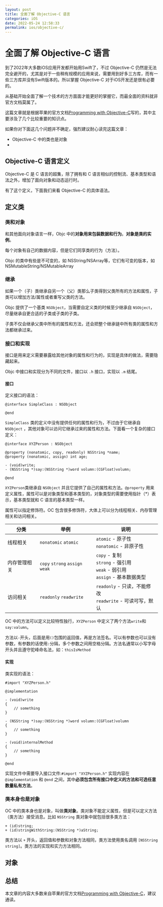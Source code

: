 ```yaml
---
layout: post
title: 全面了解 Objective-C 语言
categories: iOS
date: 2022-05-24 12:58:33
permalink: ios/objective-c/
---
```


# 全面了解 Objective-C 语言

到了2022年大多数iOS应用开发都开始用Swift了，不过 Objective-C 仍然是无法完全避开的，尤其是对于一些稍有规模的应用来说，需要用到好多三方库，而有一些三方库并没有Swift版本的。所以掌握 Objective-C 对于iOS开发还是很有必要的。

从基础开始全面了解一个技术的方方面面才能更好的掌握它，而最全面的资料就非官方文档莫属了。

这篇文章就是根据苹果的官方文档[Programming with Objective-C](https://developer.apple.com/library/archive/documentation/Cocoa/Conceptual/ProgrammingWithObjectiveC/Introduction/Introduction.html#:~:text=Objective%2DC%20is%20the%20primary,capabilities%20and%20a%20dynamic%20runtime.)写的，其中主要涉及了几个比较重要的知识点。

如果你对下面这几个问题并不确定，强烈建议耐心读完这篇文章：

- Objective-C 中的类也是对象
- 

## Objective-C 语言定义

Objective-C 是 C 语言的超集，除了拥有和 C 语言相似的控制流、基本类型和语法之外，增加了面向对象和动态运行时。

有了这个定义，下面我们来看 Objective-C 的具体语法。

## 定义类

### 类和对象

和其他面向对象语言一样，Objc 中的**对象用来包装数据和行为**。**对象是类的实例**。

每个对象有自己的数据内容，但是它们同享类的行为（方法）。

Objc 的类中有些是不可变的，如 NSString/NSArray等，它们有可变的版本，如 NSMutableString/NSMutableArray

### 继承

如果一个（子）类继承自另一个（父）类那么子类得到父类所有的方法和属性，子类可以增加方法/属性或者重写父类的方法。

Objc 提供了一个基类 `NSObject`，当需要自定义类的时候至少继承自 `NSObject`，尽量继承自更合适的子类或子类的子类。

子类不仅会继承父类中所有的属性和方法，还会把整个继承链中所有类的属性和方法都继承过来。

### 接口和实现

接口是用来定义需要暴露给其他对象的属性和行为的，实现是具体的做法，需要隐藏起来。

Objc 中接口和实现分为不同的文件，接口以 `.h` 接口，实现以 `.m` 结尾。

#### 接口

定义接口的语法：

``` objc
@interface SimpleClass : NSObject
    
@end
```

`SimpleClass` 类的定义中没有提供任何的属性和行为，不过由于它继承自 `NSObject` ，其他对象可以访问它继承过来的属性和方法。下面看一个复杂的接口定义：

``` objc
@interface XYZPerson : NSObject
    
@property (nonatomic, copy, readonly) NSString *name;
@property (nonatomic, assign) int age;

- (void)write;
- (NSString *)say:(NSString *)word volumn:(CGFloat)volumn;
    
@end
```

`XYZPerson`类继承自 `NSObject` 并且它提供了自己的属性和方法。`@property` 用来定义属性，属性可以是对象类型和基本类型的，对象类型的需要使用指针（*）表示，基本类型就和 C 语言的基本类型一样。

属性可以指定修饰符。OC 包含很多修饰符，大体上可以分为线程相关、内存管理相关和访问相关。

| 分类         | 举例                            | 说明                                                         |
| ------------ | ------------------------------- | ------------------------------------------------------------ |
| 线程相关     | `nonatomic` `atomic`            | `atomic` - 原子性<br />`nonatomic` - 非原子性                |
| 内存管理相关 | `copy` `strong` `assign` `weak` | `copy` - 复制<br />`strong` - 强引用<br />`weak` - 弱引用<br />`assign` - 基本数据类型 |
| 访问相关     | `readonly`  `readwrite`         | `readonly` - 只读，不能修改<br />`readwrite` - 可读可写，默认 |

OC 中的方法可以定义比较特性独行，`XYZPerson` 中定义了两个方法`write`和`say:valumn`。

方法以`-`开头，后面是用`()`包围的返回值，再是方法签名。可以有参数也可以没有参数，有参数的话使用`:`分隔，多个参数之间用空格分隔。方法名通常以小写字母开头并且遵守驼峰命名法，如：`thisIsMethod`

#### 实现

类实现的语法：

``` objc
#import "XYZPerson.h"

@implementation
    
- (void)write
{
    // something
}

- (NSString *)say:(NSString *)word volumn:(CGFloat)volumn
{
    // something
}

- (void)internalMethod
{
    // something
}
    
@end
```

实现文件中需要导入接口文件:`#import "XYZPerson.h"` 实现内容在 `@implementation` 和 `@end` 之间，其中**必须包含所有接口中定义的方法和可选任意数量私有方法**。

### 类本身也是对象

OC 中的类本身也是对象，叫做**类对象**。类对象不能定义属性，但是可以定义方法（类方法）接受消息。比如 `NSString` 类对象中就包括很多类方法：

``` objc
+ (id)string;
+ (id)stringWithString:(NSString *)aString;
```

类方法以 `+` 开头，返回值和参数和对象方法相同，类方法使用类名调用 `[NSString string]`。类方法的实现和实力方法相同。

## 对象





## 总结

本文章的内容大多数来自苹果的官方文档[Programming with Objective-C](https://developer.apple.com/library/archive/documentation/Cocoa/Conceptual/ProgrammingWithObjectiveC/Introduction/Introduction.html#:~:text=Objective%2DC%20is%20the%20primary,capabilities%20and%20a%20dynamic%20runtime.)，建议通读。
